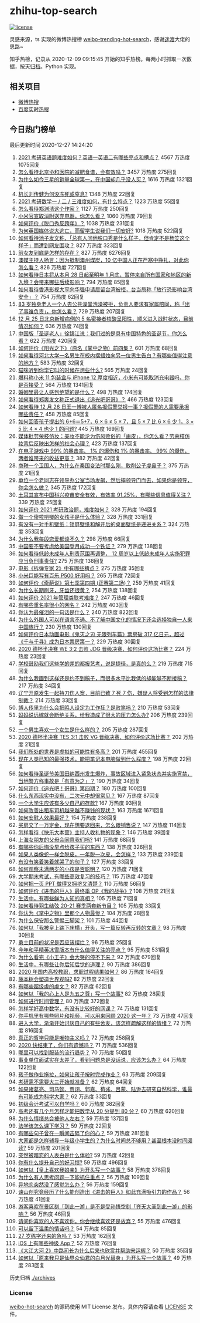 # zhihu-top-search

[![license](https://img.shields.io/github/license/Arrackisarookie/zhihu-top-search)](https://github.com/Arrackisarookie/zhihu-top-search/blob/master/LICENSE)

灵感来源，ts 实现的微博热搜榜 [weibo-trending-hot-search](https://github.com/justjavac/weibo-trending-hot-search)，感谢[迷渡](https://github.com/justjavac)大佬的思路~

知乎热榜，记录从 2020-12-09 09:15:45 开始的知乎热榜。每两小时抓取一次数据，按天[归档](./archives)。Python 实现。

## 相关项目
+ [微博热搜](https://github.com/Arrackisarookie/weibo-hot-search)
+ [百度实时热搜](https://github.com/Arrackisarookie/baidu-hot-search)

## 今日热门榜单

<!-- Rank Begin -->

最后更新时间 2020-12-27 14:24:20

1. [2021 考研英语题难度如何？英语一英语二有哪些亮点和槽点？](https://www.zhihu.com/question/436585740) 4567 万热度 1075回复
1. [怎么看待北京协和医院的减肥食谱，会有效吗？](https://www.zhihu.com/question/435499783) 3457 万热度 275回复
1. [为什么如今三星的销量全球第一，在中国却几乎没人买？](https://www.zhihu.com/question/396834552) 1616 万热度 1321回复
1. [机长刘传健为何没冻死或窒息?](https://www.zhihu.com/question/434556032) 1348 万热度 22回复
1. [2021 考研数学一 / 二 / 三难度如何，有什么特点？](https://www.zhihu.com/question/436685588) 1223 万热度 55回复
1. [怎么看待郑渊洁这个作家？](https://www.zhihu.com/question/336686884) 1127 万热度 250回复
1. [小米官宣取消附送充电器，你怎么看？](https://www.zhihu.com/question/436547020) 1060 万热度 79回复
1. [如何评价《脱口秀反跨年》？](https://www.zhihu.com/question/436477255) 1038 万热度 231回复
1. [为何英国媒体说大逃亡，而留学生说我们一切安好?](https://www.zhihu.com/question/436232671) 1018 万热度 522回复
1. [如何看待池子发文称，「总有人问他脱口秀是什么样子，但肯定不是杨笠这个样子」而遭到网友围攻？](https://www.zhihu.com/question/436555197) 827 万热度 323回复
1. [前女友到底是怎样的存在？](https://www.zhihu.com/question/319637812) 827 万热度 6276回复
1. [澳媒主持人扬言：因为抵制澳州煤炭，10 亿中国人正在严寒中挣扎，对此你怎么看？](https://www.zhihu.com/question/436545914) 826 万热度 727回复
1. [如何看待日本将从本月 28 日起至明年 1 月底，暂停来自所有国家和地区的新入境？会带来哪些后续影响？](https://www.zhihu.com/question/436618445) 794 万热度 85回复
1. [如何看待香港影视大亨向华强申请居留台湾被拒，台当局称「放行恐影响台湾安全」？](https://www.zhihu.com/question/436399741) 754 万热度 62回复
1. [83 岁独身老人一个人去公共澡堂洗澡被拒，负责人要求有家属陪同，称「出了事谁负责」，你怎么看？](https://www.zhihu.com/question/435103581) 729 万热度 207回复
1. [12 月 25 日北京新增病例的 5 名密接者核酸呈阳性，顺义进入战时状态，目前情况如何？](https://www.zhihu.com/question/436558862) 636 万热度 74回复
1. [中国版「圣诞老人」徐锦江说：我们过的是具有中国特色的圣诞节，你怎么看？](https://www.zhihu.com/question/436479908) 622 万热度 420回复
1. [如何评价《阳光之下》（原名《掌中之物）前四集？](https://www.zhihu.com/question/436535475) 601 万热度 68回复
1. [如何看待河北大学一名男生在校内摆蜡烛向另一位男生告白？有哪些值得注意的地方？](https://www.zhihu.com/question/436619637) 583 万热度 32回复
1. [猫咪听到你学它叫的时候在想些什么?](https://www.zhihu.com/question/431639302) 565 万热度 24回复
1. [爆料称小米 11 包装盒与 iPhone 12 厚度相近，小米有可能取消充电器吗，你是否接受？](https://www.zhihu.com/question/436475221) 564 万热度 1341回复
1. [婚姻里最让人感到绝望的是什么？](https://www.zhihu.com/question/318440939) 498 万热度 174回复
1. [如何看待郑爽发文称正式退出《追光吧哥哥》？](https://www.zhihu.com/question/436647961) 466 万热度 123回复
1. [如何看待 12 月 26 日王一博被人匿名报假警举报一事？报假警的人需要承担哪些责任？](https://www.zhihu.com/question/436655299) 458 万热度 85回复
1. [如何回答孩子提出的 6+6＝5+7，6 × 6 ≠ 5 × 7，且 5 × 7 比 6 × 6 少 1，3 × 5 比 4 × 4 也少 1 的问题?](https://www.zhihu.com/question/436352119) 445 万热度 169回复
1. [媒体批劳荣枝仿妆：美妆不能沦为伤风败俗的「画皮」，你怎么看？劳荣枝仿妆背后反映出怎样的社会心理？](https://www.zhihu.com/question/436526756) 423 万热度 137回复
1. [在电子游戏中 99% 的暴击率、 1% 的爆伤和 1% 的暴击率、 99% 的爆伤，两者谁带来的收益更高？](https://www.zhihu.com/question/436314102) 382 万热度 42回复
1. [商鞅一个卫国人，为什么在秦国变法时那么刚，敢削公子虔鼻子？](https://www.zhihu.com/question/371338733) 375 万热度 21回复
1. [单位一个老同志在领导办公室当场发飙，然后摔领导门而去，如果你是领导，你会怎么做？](https://www.zhihu.com/question/360202125) 345 万热度 172回复
1. [土耳其宣布中国科兴疫苗安全有效，有效率 91.25%，有哪些信息值得关注？](https://www.zhihu.com/question/436528648) 339 万热度 25回复
1. [如何评价 2021 考研政治题，难度如何？](https://www.zhihu.com/question/436543254) 328 万热度 194回复
1. [做一个傻啦吧唧的女孩子是什么体验？](https://www.zhihu.com/question/68662275) 328 万热度 331回复
1. [有没有一对手机壁纸：锁屏壁纸和解开后的桌面壁纸是递进关系？](https://www.zhihu.com/question/396414200) 324 万热度 353回复
1. [为什么我每段恋爱都谈不久？](https://www.zhihu.com/question/430691027) 298 万热度 66回复
1. [中国要不要考虑给美国登月成功一个铁证？](https://www.zhihu.com/question/434539468) 279 万热度 138回复
1. [如何看待低龄未成年人刑责范围再调整， 12 周岁以上低龄未成年人实施犯罪应当负刑事责任?](https://www.zhihu.com/question/436571867) 275 万热度 138回复
1. [电影《拆弹专家 2》中有哪些槽点？](https://www.zhihu.com/question/436254910) 275 万热度 35回复
1. [小米巨能写有百乐 P500 好用吗？](https://www.zhihu.com/question/381493830) 265 万热度 72回复
1. [如何评价《奇葩说》第七季第四期 (正赛第二场)？](https://www.zhihu.com/question/436382932) 259 万热度 41回复
1. [为什么长期刷牙，牙齿还很黄？](https://www.zhihu.com/question/298299102) 254 万热度 138回复
1. [如何评价 2021 年管理类联考难度？](https://www.zhihu.com/question/436548998) 247 万热度 46回复
1. [有哪些重名率很小的网名？](https://www.zhihu.com/question/371252088) 242 万热度 403回复
1. [你认为最催泪的一句话是什么？](https://www.zhihu.com/question/428747344) 240 万热度 822回复
1. [为什么外国人可以在语言不通、不了解中国文化的情况下还会选择独自一人来中国旅行？](https://www.zhihu.com/question/436429711) 230 万热度 130回复
1. [如何评价日本动画电影《鬼灭之刃 无限列车篇》票房破 317 亿日元，超过《千与千寻》成为日本票房第一？](https://www.zhihu.com/question/436563612) 229 万热度 30回复
1. [2020 德杯半决赛 WE 3:2 击败 JDG 晋级决赛，如何评价这场比赛？](https://www.zhihu.com/question/436623225) 224 万热度 23回复
1. [学校鼓励我们这些学的差的都报艺考，说是捷径，是真的么？](https://www.zhihu.com/question/432332313) 219 万热度 715回复
1. [为什么我画到这样还是约不到稿子，而很多水平比我低的却能够不断接稿？](https://www.zhihu.com/question/436328775) 217 万热度 34回复
1. [辽宁开原发生一起持刀伤人案，目前已致 7 死 7 伤，嫌疑人将受到怎样的法律制裁？](https://www.zhihu.com/question/436696938) 214 万热度 33回复
1. [博人传里为什么会把鸣人设定为工作狂？是败笔吗？](https://www.zhihu.com/question/436172641) 210 万热度 53回复
1. [妈妈说远嫁就会断绝关系，给我造成了很大的压力怎么办?](https://www.zhihu.com/question/430789524) 206 万热度 239回复
1. [一个男生喜欢一个女生是什么样的？](https://www.zhihu.com/question/390606009) 205 万热度 287回复
1. [2020 德杯半决赛 TES 3:1 击败 VG 晋级决赛，如何评价这场比赛？](https://www.zhihu.com/question/436584210) 202 万热度 21回复
1. [我们所处的世界是虚拟的可能性有多高？](https://www.zhihu.com/question/367286887) 201 万热度 455回复
1. [现在人类已知的最强技术，能把笔记本电脑做到什么程度？](https://www.zhihu.com/question/436171724) 198 万热度 22回复
1. [如何看待圣诞节美国田纳西州发生爆炸，事故区域进入紧急状态并实施宵禁，当地警方称事故是「有意为之」？](https://www.zhihu.com/question/436518842) 190 万热度 34回复
1. [如何评价《追光吧！哥哥》第四期？](https://www.zhihu.com/question/436601741) 180 万热度 100回复
1. [什么东西现实中没有，二次元中却很常见？](https://www.zhihu.com/question/436239126) 167 万热度 87回复
1. [一个大学生应该有多少自己的存款?](https://www.zhihu.com/question/265878034) 167 万热度 93回复
1. [如何改善出租车司机越来越不赚钱的现状？](https://www.zhihu.com/question/432136728) 163 万热度 1671回复
1. [如何安慰人效果最好？](https://www.zhihu.com/question/20096912) 154 万热度 238回复
1. [买房交了一万定金，现在想要退回来，怎么跟销售说？](https://www.zhihu.com/question/41903996) 147 万热度 114回复
1. [怎样看待《快乐大本营》主持人收礼物的现象？](https://www.zhihu.com/question/436178826) 146 万热度 39回复
1. [上海女朋友的父母会同意我们吗?](https://www.zhihu.com/question/434199266) 141 万热度 68回复
1. [有哪些你后悔没早点给孩子买的东西？](https://www.zhihu.com/question/389543038) 138 万热度 326回复
1. [如果人类像蛇一样会脱皮，一年脱一次皮，会怎样？](https://www.zhihu.com/question/428798427) 133 万热度 239回复
1. [有没有笑着笑着就哭了的句子？](https://www.zhihu.com/question/431226473) 127 万热度 33回复
1. [如何观察未满两岁的小孩是否聪明？](https://www.zhihu.com/question/434932545) 120 万热度 71回复
1. [大学期末考试，有哪些高效复习的技巧？](https://www.zhihu.com/question/435957617) 115 万热度 47回复
1. [如何把一页 PPT 做得又拥挤又清楚？](https://www.zhihu.com/question/345405596) 110 万热度 56回复
1. [如何评价《进击的巨人》最终季 OP《我的战争》?](https://www.zhihu.com/question/433819989) 108 万热度 21回复
1. [生活中，有哪些鲜为人知的真相？](https://www.zhihu.com/question/340083887) 105 万热度 71回复
1. [如何看待羽生结弦 20-21 赛季两套新节目？](https://www.zhihu.com/question/436316409) 105 万热度 33回复
1. [你认为《掌中之物》里那个人物最惨？](https://www.zhihu.com/question/386850019) 104 万热度 28回复
1. [为什么保安那么警惕三脚架？](https://www.zhihu.com/question/435838018) 101 万热度 44回复
1. [如何以「我被皇上踹下床榻」开头，写一篇反转再反转的文章？](https://www.zhihu.com/question/435546507) 98 万热度 30回复
1. [勇士目前的状况是否应该摆烂？](https://www.zhihu.com/question/436525849) 96 万热度 25回复
1. [今年和平精英冰雪版本有什么值得关注的亮点？](https://www.zhihu.com/question/436126665) 95 万热度 531回复
1. [为什么看完《小王子》会大哭的停不下来？](https://www.zhihu.com/question/38328132) 92 万热度 679回复
1. [生活中，有哪些让你后知后觉的道理？](https://www.zhihu.com/question/375470775) 90 万热度 386回复
1. [2020 年国内高校教职，求职过程结果如何？](https://www.zhihu.com/question/371974520) 86 万热度 164回复
1. [藤本树会塑造世界观吗?](https://www.zhihu.com/question/435192904) 82 万热度 22回复
1. [有哪些超级虐的虐文？](https://www.zhihu.com/question/433259195) 82 万热度 62回复
1. [如何以「我的心上人是九五之尊」写一个故事?](https://www.zhihu.com/question/423445059) 82 万热度 28回复
1. [如何进行时间管理？](https://www.zhihu.com/question/19705539) 80 万热度 372回复
1. [怎样学好高中数学，有没有比较好的网课？](https://www.zhihu.com/question/288484339) 74 万热度 131回复
1. [你手机里有哪些照片和视频，可以用来回顾 2020 这一年？](https://www.zhihu.com/question/436673724) 73 万热度 47回复
1. [进入大学，渐渐开始讨厌自己的有些舍友，该怎样疏解这样的情绪？](https://www.zhihu.com/question/301575618) 72 万热度 816回复
1. [真正的哲学只能是唯物主义吗？](https://www.zhihu.com/question/424737266) 72 万热度 258回复
1. [2020 快结束了，你们有遗憾吗？](https://www.zhihu.com/question/429004264) 71 万热度 536回复
1. [哪里可以找到服装的流行趋势？](https://www.zhihu.com/question/266915289) 70 万热度 50回复
1. [事业单位面试实在太差了，看到问题总是没话说，应该怎么办？](https://www.zhihu.com/question/321871780) 64 万热度 122回复
1. [孩子做作业拖拉，如何让孩子按时完成作业？](https://www.zhihu.com/question/36459538) 63 万热度 209回复
1. [考研需不需要大三开始就准备？](https://www.zhihu.com/question/280991666) 62 万热度 64回复
1. [如果诸葛亮、司马懿、贾诩、郭嘉、荀彧、吕蒙、陆逊去研究自然科学，谁最有可能成为科学大家？](https://www.zhihu.com/question/28186076) 62 万热度 33回复
1. [初级会计考试可以自学吗？](https://www.zhihu.com/question/35450779) 60 万热度 382回复
1. [高考还有几个月怎样才能把数学从 20 分提到 80 分？](https://www.zhihu.com/question/265965429) 60 万热度 620回复
1. [为什么情绪总会被他人左右？](https://www.zhihu.com/question/266665950) 59 万热度 137回复
1. [法学该怎么课下学习？](https://www.zhihu.com/question/429489854) 59 万热度 22回复
1. [有哪些句子曾在一瞬间击碎了你的心？](https://www.zhihu.com/question/430880154) 59 万热度 281回复
1. [大家都是怎样辅导一年级小学生的？为什么时间总不够用？甚至根本没时间阅读?](https://www.zhihu.com/question/430930062) 59 万热度 201回复
1. [突然被暗恋的人表白是什么体验?](https://www.zhihu.com/question/435612966) 59 万热度 42回复
1. [你有什么提升自己的好习惯?](https://www.zhihu.com/question/428574702) 59 万热度 496回复
1. [如何以【皇上喜欢我娘亲】为开头写一个故事？](https://www.zhihu.com/question/411852366) 58 万热度 378回复
1. [为什么有人思考问题一下能抓住重点？](https://www.zhihu.com/question/52801839) 56 万热度 109回复
1. [异地恋突然没了感觉怎么办？](https://www.zhihu.com/question/434123823) 56 万热度 159回复
1. [谏山创究竟经历了什么能创造出《进击的巨人》如此充满吸引力的作品？](https://www.zhihu.com/question/61275373) 56 万热度 41回复
1. [游客喜欢在景区刻「到此一游」是不是受孙悟空刻「齐天大圣到此一游」的影响？](https://www.zhihu.com/question/436027668) 56 万热度 46回复
1. [请问你喜欢的人不喜欢你，你会继续喜欢还是放弃？](https://www.zhihu.com/question/434127854) 55 万热度 476回复
1. [可以留下温柔的情话吗？](https://www.zhihu.com/question/422992975) 54 万热度 85回复
1. [27 岁练字还来的急吗？](https://www.zhihu.com/question/429629023) 53 万热度 162回复
1. [iOS 上有哪些神级 App？](https://www.zhihu.com/question/27699000) 52 万热度 76回复
1. [《大江大河 2》中路司长为什么后来也欣赏并帮助宋运辉？](https://www.zhihu.com/question/436202852) 50 万热度 35回复
1. [如何以「原来我只是仙界众仙君的白月光替身」为开头写一个故事？](https://www.zhihu.com/question/431870645) 49 万热度 283回复
<!-- Rank End -->

历史归档 [./archives](./archives)

### License

[weibo-hot-search](https://github.com/Arrackisarookie/zhihu-top-search) 的源码使用 MIT License 发布。具体内容请查看 [LICENSE](./LICENSE) 文件。

